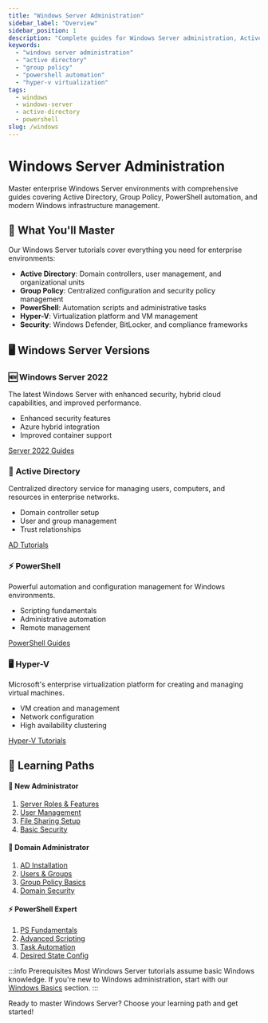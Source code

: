 ```yaml
---
title: "Windows Server Administration"
sidebar_label: "Overview"
sidebar_position: 1
description: "Complete guides for Windows Server administration, Active Directory, Group Policy, and enterprise Windows environments."
keywords:
  - "windows server administration"
  - "active directory"
  - "group policy"
  - "powershell automation"
  - "hyper-v virtualization"
tags:
  - windows
  - windows-server
  - active-directory
  - powershell
slug: /windows
---
```


# Windows Server Administration

Master enterprise Windows Server environments with comprehensive guides covering Active Directory, Group Policy, PowerShell automation, and modern Windows infrastructure management.

## 🎯 What You'll Master

Our Windows Server tutorials cover everything you need for enterprise environments:

- **Active Directory**: Domain controllers, user management, and organizational units
- **Group Policy**: Centralized configuration and security policy management
- **PowerShell**: Automation scripts and administrative tasks
- **Hyper-V**: Virtualization platform and VM management
- **Security**: Windows Defender, BitLocker, and compliance frameworks

## 🖥️ Windows Server Versions

<div className="row">
  <div className="col col--6">
    <div className="card">
      <div className="card__header">
        <h3>🆕 Windows Server 2022</h3>
      </div>
      <div className="card__body">
        <p>The latest Windows Server with enhanced security, hybrid cloud capabilities, and improved performance.</p>
        <ul>
          <li>Enhanced security features</li>
          <li>Azure hybrid integration</li>
          <li>Improved container support</li>
        </ul>
      </div>
      <div className="card__footer">
        <a href="/docs/windows/server-2022" className="button button--primary button--block">
          Server 2022 Guides
        </a>
      </div>
    </div>
  </div>
  
  <div className="col col--6">
    <div className="card">
      <div className="card__header">
        <h3>📁 Active Directory</h3>
      </div>
      <div className="card__body">
        <p>Centralized directory service for managing users, computers, and resources in enterprise networks.</p>
        <ul>
          <li>Domain controller setup</li>
          <li>User and group management</li>
          <li>Trust relationships</li>
        </ul>
      </div>
      <div className="card__footer">
        <a href="/docs/windows/active-directory" className="button button--primary button--block">
          AD Tutorials
        </a>
      </div>
    </div>
  </div>
</div>

<div className="row">
  <div className="col col--6">
    <div className="card">
      <div className="card__header">
        <h3>⚡ PowerShell</h3>
      </div>
      <div className="card__body">
        <p>Powerful automation and configuration management for Windows environments.</p>
        <ul>
          <li>Scripting fundamentals</li>
          <li>Administrative automation</li>
          <li>Remote management</li>
        </ul>
      </div>
      <div className="card__footer">
        <a href="/docs/windows/powershell" className="button button--primary button--block">
          PowerShell Guides
        </a>
      </div>
    </div>
  </div>
  
  <div className="col col--6">
    <div className="card">
      <div className="card__header">
        <h3>🖥️ Hyper-V</h3>
      </div>
      <div className="card__body">
        <p>Microsoft's enterprise virtualization platform for creating and managing virtual machines.</p>
        <ul>
          <li>VM creation and management</li>
          <li>Network configuration</li>
          <li>High availability clustering</li>
        </ul>
      </div>
      <div className="card__footer">
        <a href="/docs/windows/hyper-v" className="button button--primary button--block">
          Hyper-V Tutorials
        </a>
      </div>
    </div>
  </div>
</div>

## 🚀 Learning Paths

<div className="row">
  <div className="col col--4">
    <h4>🏢 New Administrator</h4>
    <ol>
      <li><a href="/docs/windows/basics/server-roles">Server Roles & Features</a></li>
      <li><a href="/docs/windows/basics/user-management">User Management</a></li>
      <li><a href="/docs/windows/basics/file-sharing">File Sharing Setup</a></li>
      <li><a href="/docs/windows/basics/basic-security">Basic Security</a></li>
    </ol>
  </div>
  
  <div className="col col--4">
    <h4>🎯 Domain Administrator</h4>
    <ol>
      <li><a href="/docs/windows/active-directory/installation">AD Installation</a></li>
      <li><a href="/docs/windows/active-directory/users-groups">Users & Groups</a></li>
      <li><a href="/docs/windows/group-policy/basics">Group Policy Basics</a></li>
      <li><a href="/docs/windows/security/domain-security">Domain Security</a></li>
    </ol>
  </div>
  
  <div className="col col--4">
    <h4>⚡ PowerShell Expert</h4>
    <ol>
      <li><a href="/docs/windows/powershell/fundamentals">PS Fundamentals</a></li>
      <li><a href="/docs/windows/powershell/scripting">Advanced Scripting</a></li>
      <li><a href="/docs/windows/powershell/automation">Task Automation</a></li>
      <li><a href="/docs/windows/powershell/dsc">Desired State Config</a></li>
    </ol>
  </div>
</div>

:::info Prerequisites
Most Windows Server tutorials assume basic Windows knowledge. If you're new to Windows administration, start with our [Windows Basics](/docs/windows/basics) section.
:::

Ready to master Windows Server? Choose your learning path and get started!